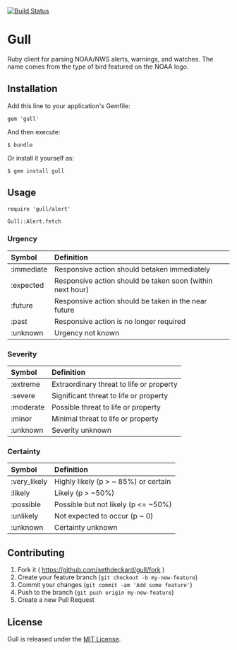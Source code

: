 [![Build Status](https://travis-ci.org/sethdeckard/gull.png)](https://travis-ci.org/sethdeckard/gull)

# Gull

Ruby client for parsing NOAA/NWS alerts, warnings, and watches. The name comes from the type of bird featured on the NOAA logo.

## Installation

Add this line to your application's Gemfile:

    gem 'gull'

And then execute:

    $ bundle

Or install it yourself as:

    $ gem install gull

## Usage

	require 'gull/alert'

	Gull::Alert.fetch

### Urgency

| Symbol        | Definition          
| :------------- |:-------------
| :immediate  | Responsive action should betaken immediately
| :expected  | Responsive action should be taken soon (within next hour)
| :future  | Responsive action should be taken in the near future
| :past  | Responsive action is no longer required
| :unknown  | Urgency not known

### Severity

| Symbol        | Definition          
| :------------- |:-------------
| :extreme  | Extraordinary threat to life or property
| :severe  | Significant threat to life or property
| :moderate  | Possible threat to life or property
| :minor  | Minimal threat to life or property
| :unknown  | Severity unknown

### Certainty

| Symbol        | Definition          
| :------------- |:-------------
| :very_likely  | Highly likely (p > ~ 85%) or certain
| :likely  | Likely (p > ~50%)
| :possible  | Possible but not likely (p <= ~50%)
| :unlikely  | Not expected to occur (p ~ 0)
| :unknown  | Certainty unknown


## Contributing

1. Fork it ( https://github.com/sethdeckard/gull/fork )
2. Create your feature branch (`git checkout -b my-new-feature`)
3. Commit your changes (`git commit -am 'Add some feature'`)
4. Push to the branch (`git push origin my-new-feature`)
5. Create a new Pull Request

## License

Gull is released under the [MIT License](http://www.opensource.org/licenses/MIT).
